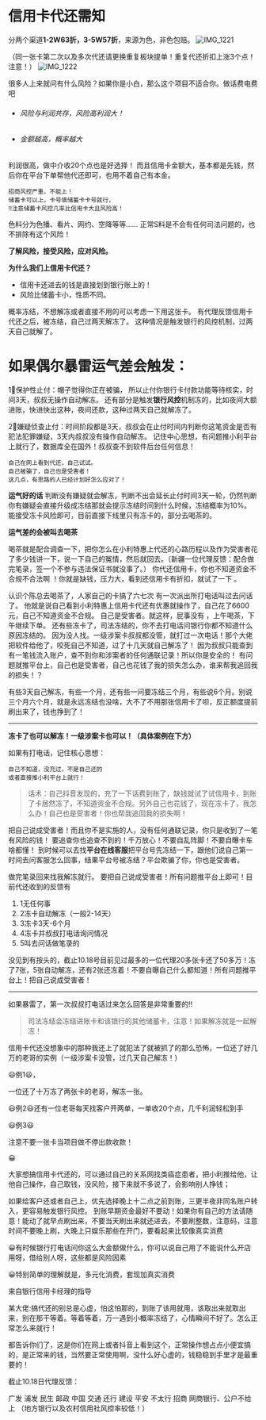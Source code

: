 # 信用卡代还需知
分两个渠道**1-2W63折，3-5W57折**，来源为色，非色包赔。
![IMG_1221](https://github.com/user-attachments/assets/575e7a5f-12b5-46f3-866d-70692ea79f0b)

（同一张卡第二次以及多次代还请更换重复板块提单！重复代还折扣上涨3个点！注意！）
![IMG_1222](https://github.com/user-attachments/assets/61d2361d-3ba9-4dc8-b392-7aeafa9bbd49)

很多人上来就问有什么风险？如果你是小白，那么这个项目不适合你。做话费电费吧




* ###### 风险与利润共存，风险高利润大！
* ###### 金额越高，概率越大



利润很高，做中介收20个点也是好选择！
而且信用卡金额大，基本都是先钱，然后你在平台下单帮他代还即可，也用不着自己有本金。

    招商风控严重，不能上！
    储蓄卡可以上，卡号填储蓄卡卡号就行，
    ‼️注意储蓄卡风控几率比信用卡大且风险高！




色料分为色播、看片、网约、空降等等……
正常S料是不会有任何司法问题的，也不排除有这个风险！

**了解风险，接受风险，应对风险。**

**为什么我们上信用卡代还？**

* 信用卡还进去的钱是直接划到银行账上的！
* 风险比储蓄卡小，性质不同。

概率冻结，不想解冻或者直接不用的可以考虑一下用这张卡。
有代理反馈信用卡代还之后，被冻结，自己过两天解冻了。
这种情况是触发银行的风控机制，过两天自己就解了。

# 如果偶尔暴雷运气差会触发：

1⃣保护性止付：帽子觉得你正在被骗，
所以止付你银行卡付款功能等待核实，时间3天，叔叔无操作自动解冻。
还有部分是触发**银行风控**机制冻的，比如夜间大额进账，快进快出这种，夜间还款，这种过两天自己就解冻了。









2⃣嫌疑侦查止付：时间阶段都是3天，叔叔会在止付时间内判断你这笔资金是否有犯法犯罪嫌疑，3天内叔叔没有操作自动解冻。
记住中心思想，有问题推小利平台上就行了，数据库全在国外！叔叔查不到软件后台任何信息！
   
    自己在网上看到代还，自己试试。
    自己被骗了，自己也是受害者！
    这几点，有思路的人已经计划好怎么应对了！
   
   
   
**运气好的话**
判断没有嫌疑就会解冻，判断不出会延长止付时间3天一轮，仍然判断你有嫌疑会直接升级成冻结那就会提示冻结时间到什么时候，冻结概率为10%。能接受冻卡风险即可，目前直接下线里只有冻卡的，部分去喝茶的。

**运气差的会被叫去喝茶**

喝茶就是配合调查一下，把你怎么在小利特惠上代还的心路历程以及作为受害者花了多少钱讲一下，说一下自己的冤情，然后就回去。（新疆一位代理反馈：配合做完笔录，签一个不参与违法保证书就没事了。）
你代还信用卡，你也不知道资金不合规不合法啊 ！你就是缺钱，压力大，看到还信用卡有折扣，就试了一下 。

认识个陈总去喝茶了，人家自己的卡搞了六七次
有一次派出所打电话叫过去问话了。
他就是说自己看到小利特惠上信用卡代还有优惠就操作了，自己花了6600元，自己不知道资金不合规。
自己是受害者。就这样，屁事没有 ，上午喝茶，下午继续下单。
还有些冻卡了，司法冻结的，你不去打电话问银行你都不知道什么原因冻结的。
因为没人找。一级涉案卡叔叔都没管，就打过一次电话！那个大佬把软件给他了，咬死自己不知道，过了十几天就自己解冻了！
因为叔叔只能查到有一笔钱流入账户，查不到你和涉案者的任何通联记录！所以你是安全的！
有问题就推平台上，自己也是受害者，自己也花钱了我的损失怎么办，谁来帮我追回我的损失！？

有些3天自己解冻，有些一个月，还有些一问要冻结三个月，有些说6个月。别说三个月六个月，就是永远冻结也没啥，大不了不用那张信用卡了呗，反正额度提前刷出来了，钱也挣到了！

-------

**冻卡了也可以解冻！一级涉案卡也可以！（具体案例在下方）**

如果有打电话，记住核心思想：

    自己不知道，没充过，不是自己还的
    或者直接推小利平台上就行！

> 话术：自己抖音发现的，充了一下话费到账了，缺钱就试了试信用卡，到账了卡居然冻了，不知道资金不合规。另外自己也花钱了，现在冻卡了，我怎么办！自己也是受害者！你也帮我追回我的损失啊！

把自己说成受害者！而且你不是实施的人，没有任何通联记录，你只是收到了一笔有风险的钱！
要追查你也追查不到的！千万放心！不要自乱阵脚！不要自曝卡车啥都懂！
到时候可以去找**平台在线客服**把平台号先冻结一下，跟他们说自己第一时间去问客服怎么回事，结果平台号被冻结？平台欺骗了你，你也是受害者。

做完笔录回来找我解冻就行。
要把自己说成受害者！所有问题推平台上即可！目前代还收到的反馈有

1. 1无任何事
2. 2冻卡自动解冻（一般2-14天）
3. 3冻卡3天-6个月
4. 4冻卡并叔叔打电话询问情况
5. 5叫去问话做笔录的 

没见到有按头的，截止10.18号目前见过最多的一位代理20多张卡还了50多万！冻了7张，5张自动解冻，还有2张还冻着！不要自曝自己什么都知道！所有问题推平台上！把自己说成受害者！

-------

如果暴雷了，第一次叔叔打电话过来怎么回答是非常重要的‼️

> 司法冻结会冻结进账卡和该银行的其他储蓄卡，注意！如果解冻就是一起解冻！

信用卡代还没想象中的那种我还上了就犯法了就被抓了的那么恐怖，一位还了好几万的老哥的实例（一级涉案卡没管，过几天自己解冻！）










😃例1😃，




一位还了十万冻了两张卡的老哥，解冻一张。





😃例2😃还有一位老哥每天找客户开两单，一单收20个点，几千利润轻松到手







😃例3😃 



注意不要一张卡当项目做不停出款收款！


😀




大家想搞信用卡代还的，可以通过自己的关系网找类癌症患者，把小利推给他，让他自己操作，自己取钱，没风险，接下来就不多说了，会影响别人挣钱；

如果给客户还或者自己上，优先选择晚上十二点之前到账，三更半夜非同名账户转入，更容易触发银行风控。
到账早期资金最好不要动！如果你有自己的方法请随意！能动了就早点刷出来，不要当天刷出来就还进去，不要刷整数，注意码，注意时间不要晚上刷，大晚上只娱乐那些在开门，要看起来比较像真实消费

😀有时候银行打电话问你这么大金额做什么，你可以说自己用了不能说什么开店用呀，借给别人呀，这些都是风险因素

😀特别简单的理解就是，多元化消费，套现加真实消费

来自银行信用卡经理的指导





某大佬:搞代还的别总是心虚，怕这怕那的，到账了该用就用，该取出来就取出来，别在那干等着。等着等着，万一遇到小概率冻结了，心情瞬间不好了。怎么正常怎么来就行！

都告诉你们了，这是你们在网上或者抖音上看到这个，正常操作想占点小便宜搞的，是正常来的钱，当然要正常使用啊，没什么好心虚的，钱稳稳到手里才是最重要的！

截止10.18日代理反馈：

广发 浦发 民生 邮政 中国 交通 还行
建设 平安 不太行
招商 网商银行、公户不给上
（地方银行以及农村信用社风控率较低！）

